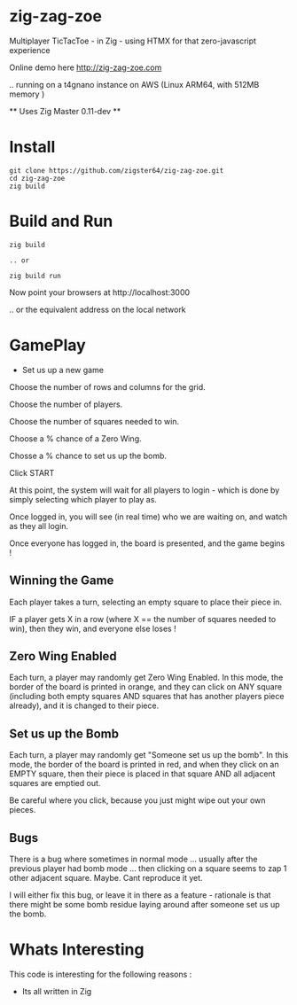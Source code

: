 # zig-zag-zoe
Multiplayer TicTacToe - in Zig - using HTMX for that zero-javascript experience

Online demo here
http://zig-zag-zoe.com

.. running on a t4gnano instance on AWS (Linux ARM64, with 512MB memory )

** Uses Zig Master  0.11-dev **

# Install

```
git clone https://github.com/zigster64/zig-zag-zoe.git
cd zig-zag-zoe
zig build
```

# Build and Run

```
zig build

.. or

zig build run
```

Now point your browsers at http://localhost:3000

.. or the equivalent address on the local network


# GamePlay

- Set us up a new game

Choose the number of rows and columns for the grid.

Choose the number of players.

Choose the number of squares needed to win.

Choose a % chance of a Zero Wing.

Chosse a % chance to set us up the bomb.

Click START

At this point, the system will wait for all players to login - which is done by simply selecting which player to play as.

Once logged in, you will see (in real time) who we are waiting on, and watch as they all login.

Once everyone has logged in, the board is presented, and the game begins !

## Winning the Game

Each player takes a turn, selecting an empty square to place their piece in. 

IF a player gets X in a row (where X == the number of squares needed to win), then they win, and everyone else loses !

## Zero Wing Enabled

Each turn, a player may randomly get Zero Wing Enabled. In this mode, the border of the board is printed in orange, and they can click on ANY square 
(including both empty squares AND squares that has another players piece already), and it is changed to their piece.

## Set us up the Bomb

Each turn, a player may randomly get "Someone set us up the bomb". In this mode, the border of the board is printed in red,
and when they click on an EMPTY square, then their piece is placed in that square AND all adjacent squares are emptied out.

Be careful where you click, because you just might wipe out your own pieces.

## Bugs

There is a bug where sometimes in normal mode ... usually after the previous player had bomb mode ... then clicking on a square
seems to zap 1 other adjacent square.  Maybe. Cant reproduce it yet.

I will either fix this bug, or leave it in there as a feature - rationale is that there might be some bomb residue laying around
after someone set us up the bomb.


# Whats Interesting

This code is interesting for the following reasons :

- Its all written in Zig
